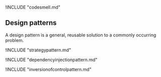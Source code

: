 <!-- toc -->

!INCLUDE "codesmell.md"

## Design patterns

A design pattern is a general, reusable solution to a commonly occurring problem.


!INCLUDE "strategypattern.md"

!INCLUDE "dependencyinjectionpattern.md"

!INCLUDE "inversionofcontrolpattern.md"
